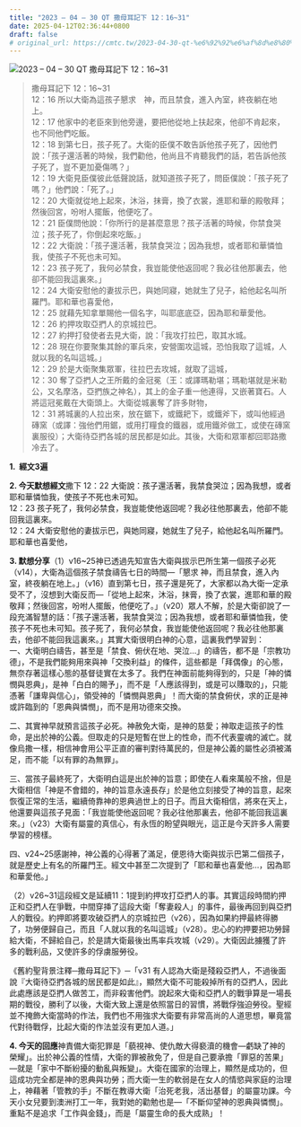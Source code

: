 ```yaml
---
title: "2023 – 04 – 30 QT 撒母耳記下 12：16~31"
date: 2025-04-12T02:36:44+0800
draft: false
# original_url: https://cmtc.tw/2023-04-30-qt-%e6%92%92%e6%af%8d%e8%80%b3%e8%a8%98%e4%b8%8b-12%ef%bc%9a1631
---
```


![2023 – 04 – 30 QT 撒母耳記下 12：16\~31](/images/qt.jpg  "2023 – 04 – 30 QT 撒母耳記下 12：16\~31")

> 撒母耳記下 12：16\~31  
> 12：16 所以大衛為這孩子懇求　神，而且禁食，進入內室，終夜躺在地上。  
> 12：17 他家中的老臣來到他旁邊，要把他從地上扶起來，他卻不肯起來，也不同他們吃飯。  
> 12：18 到第七日，孩子死了。大衛的臣僕不敢告訴他孩子死了，因他們說：「孩子還活著的時候，我們勸他，他尚且不肯聽我們的話，若告訴他孩子死了，豈不更加憂傷嗎？」  
> 12：19 大衛見臣僕彼此低聲說話，就知道孩子死了，問臣僕說：「孩子死了嗎？」他們說：「死了。」  
> 12：20 大衛就從地上起來，沐浴，抹膏，換了衣裳，進耶和華的殿敬拜；然後回宮，吩咐人擺飯，他便吃了。  
> 12：21 臣僕問他說：「你所行的是甚麼意思？孩子活著的時候，你禁食哭泣；孩子死了，你倒起來吃飯。」  
> 12：22 大衛說：「孩子還活著，我禁食哭泣；因為我想，或者耶和華憐恤我，使孩子不死也未可知。  
> 12：23 孩子死了，我何必禁食，我豈能使他返回呢？我必往他那裏去，他卻不能回我這裏來。」  
> 12：24 大衛安慰他的妻拔示巴，與她同寢，她就生了兒子，給他起名叫所羅門。耶和華也喜愛他，  
> 12：25 就藉先知拿單賜他一個名字，叫耶底底亞，因為耶和華愛他。  
> 12：26 約押攻取亞捫人的京城拉巴。  
> 12：27 約押打發使者去見大衛，說：「我攻打拉巴，取其水城。  
> 12：28 現在你要聚集其餘的軍兵來，安營圍攻這城，恐怕我取了這城，人就以我的名叫這城。」  
> 12：29 於是大衛聚集眾軍，往拉巴去攻城，就取了這城，  
> 12：30 奪了亞捫人之王所戴的金冠冕（王：或譯瑪勒堪；瑪勒堪就是米勒公，又名摩洛，亞捫族之神名），其上的金子重一他連得，又嵌著寶石。人將這冠冕戴在大衛頭上。大衛從城裏奪了許多財物，  
> 12：31 將城裏的人拉出來，放在鋸下，或鐵耙下，或鐵斧下，或叫他經過磚窯（或譯：強他們用鋸，或用打糧食的鐵器，或用鐵斧做工，或使在磚窯裏服役）；大衛待亞捫各城的居民都是如此。其後，大衛和眾軍都回耶路撒冷去了。

**1.  經文3遍**

**2. 今天默想經文**撒下 12：22 大衛說：孩子還活著，我禁食哭泣；因為我想，或者耶和華憐恤我，使孩子不死也未可知。  
12：23 孩子死了，我何必禁食，我豈能使他返回呢？我必往他那裏去，他卻不能回我這裏來。  
12：24 大衛安慰他的妻拔示巴，與她同寢，她就生了兒子，給他起名叫所羅門。耶和華也喜愛他，

**3. 默想分享**（1）v16\~25神已透過先知宣告大衛與拔示巴所生第一個孩子必死（v14），大衛為這個孩子禁食禱告七日的時間—「懇求 神，而且禁食，進入內室，終夜躺在地上。」（v16）直到第七日，孩子還是死了，大家都以為大衛一定承受不了，沒想到大衛反而—「從地上起來，沐浴，抹膏，換了衣裳，進耶和華的殿敬拜；然後回宮，吩咐人擺飯，他便吃了。」（v20）眾人不解，於是大衛卻說了一段充滿智慧的話：「孩子還活著，我禁食哭泣；因為我想，或者耶和華憐恤我，使孩子不死也未可知。孩子死了，我何必禁食，我豈能使他返回呢？我必往他那裏去，他卻不能回我這裏來。」其實大衛很明白神的心意，這裏我們學習到：  
一、大衛明白禱告，甚至是「禁食、俯伏在地、哭泣…」的禱告，都不是「宗教功德」，不是我們能夠用來與神「交換利益」的條件，這些都是「拜偶像」的心態，無奈存著這樣心態的基督徒實在太多了。我們在神面前能夠得到的，只是「神的憐憫與恩典」，是神「白白的賜予」，而不是「人應該得到，或是可以賺取的」，只能憑著「謙卑與信心」，領受神的「憐憫與恩典」！而大衛的禁食俯伏，求的正是神或許臨到的「恩典與憐憫」，而不是用功德來交換。

二、其實神早就預言這孩子必死。神赦免大衛，是神的慈愛；神取走這孩子的性命，是出於神的公義。但取走的只是短暫在世上的性命，而不代表靈魂的滅亡。就像烏撒一樣，相信神會用公平正直的審判對待萬民的，但是神公義的屬性必須被滿足，而不能「以有罪的為無罪」。

三、當孩子最終死了，大衛明白這是出於神的旨意；即使在人看來萬般不捨，但是大衛相信「神是不會錯的，神的旨意永遠長存」於是他立刻接受了神的旨意，起來恢復正常的生活，繼續倚靠神的恩典過世上的日子。而且大衛相信，將來在天上，他還要與這孩子見面：「我豈能使他返回呢？我必往他那裏去，他卻不能回我這裏來。」（v23）大衛有屬靈的真信心，有永恆的盼望與眼光，這正是今天許多人需要學習的榜樣。

四、v24\~25感謝神，神公義的心得著了滿足，便恩待大衛與拔示巴第二個孩子，就是歷史上有名的所羅門王。經文中甚至二次提到了「耶和華也喜愛他…，因為耶和華愛他。」

（2）v26\~31這段經文是延續11：1提到約押攻打亞捫人的事。其實這段時間約押正和亞捫人在爭戰，中間穿挿了這段大衛「奪妻殺人」的事件，最後再回到與亞捫人的戰役。約押即將要攻破亞捫人的京城拉巴（v26），因為如果約押最終得勝了，功勞便歸自己，而且「人就以我的名叫這城」（v28）。忠心的約押要把功勞歸給大衛，不歸給自己，於是請大衛最後出馬率兵攻城（v29）。大衛因此擄獲了許多的戰利品，又使許多的俘虜服勞役。

《舊約聖背景注釋─撒母耳記下》─「v31 有人認為大衛是殘殺亞捫人，不過後面說『大衛待亞捫各城的居民都是如此』，顯然大衛不可能殺掉所有的亞捫人，因此此處應該是亞捫人做苦工，而非殺害他們。說起來大衛和亞捫人的戰爭算是一場長期的戰役，勝利了以後，大衛大致上還是依照當日的習慣，將戰俘強迫勞役。聖經並不掩飾大衛當時的作法，我們也不用強求大衛要有非常高尚的人道思想，畢竟當代對待戰俘，比起大衛的作法並沒有更加人道。」

**4. 今天的回應**神責備大衛犯罪是「藐視神、使仇敵大得褻瀆的機會—虧缺了神的榮耀」。出於神公義的性情，大衛的罪被赦免了，但是自己要承擔「罪惡的苦果」—就是「家中不斷紛擾的動亂與叛變」。大衛在國家的治理上，顯然是成功的，但這成功完全都是神的恩典與功勞；而大衛一生的軟弱是在女人的情慾與家庭的治理上，神藉著「管教的手」不斷在教導大衛「治死老我，活出基督」的屬靈功課。今天小女兒要到澳洲打工一年，我對她的勸勉也是—「不斷仰望神的恩典與憐憫」。重點不是追求「工作與金錢」，而是「屬靈生命的長大成熟」！